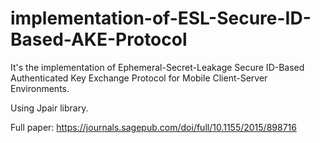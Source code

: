 # implementation-of-ESL-Secure-ID-Based-AKE-Protocol

It's the implementation of Ephemeral-Secret-Leakage Secure ID-Based Authenticated Key Exchange Protocol for Mobile Client-Server Environments.

Using Jpair library.

Full paper: https://journals.sagepub.com/doi/full/10.1155/2015/898716
